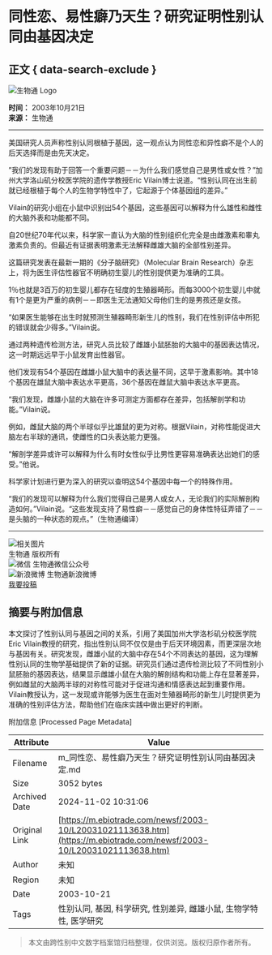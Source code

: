 # 同性恋、易性癖乃天生？研究证明性别认同由基因决定

## 正文 { data-search-exclude }


![生物通 Logo](https://www.ebiotrade.com/ebiodesign/text/2021/0415/images/logo.png)

**时间：** 2003年10月21日  
**来源：** 生物通  

---

美国研究人员声称性别认同根植于基因，这一观点认为同性恋和异性癖不是个人的后天选择而是由先天决定。

”我们的发现有助于回答一个重要问题－－为什么我们感觉自己是男性或女性？”加州大学洛山矶分校医学院的遗传学教授Eric Vilain博士说道。“性别认同在出生前就已经根植于每个人的生物学特性中了，它起源于个体基因组的差异。”

Vilain的研究小组在小鼠中识别出54个基因，这些基因可以解释为什么雄性和雌性的大脑外表和功能都不同。

自20世纪70年代以来，科学家一直认为大脑的性别组织化完全是由雌激素和睾丸激素负责的。但最近有证据表明激素无法解释雌雄大脑的全部性别差异。

这篇研究发表在最新一期的《分子脑研究》（Molecular Brain Research）杂志上，将为医生评估性器官不明确初生婴儿的性别提供更为准确的工具。

1％也就是3百万的初生婴儿都存在轻度的生殖器畸形。而每3000个初生婴儿中就有1个是更为严重的病例－－即医生无法通知父母他们生的是男孩还是女孩。

“如果医生能够在出生时就预测生殖器畸形新生儿的性别，我们在性别评估中所犯的错误就会少得多。”Vilain说。

通过两种遗传检测方法，研究人员比较了雌雄小鼠胚胎的大脑中的基因表达情况，这一时期远远早于小鼠发育出性器官。

他们发现有54个基因在雌雄小鼠大脑中的表达量不同，这早于激素影响。其中18个基因在雄鼠大脑中表达水平更高，36个基因在雌鼠大脑中表达水平更高。

“我们发现，雌雄小鼠的大脑在许多可测定方面都存在差异，包括解剖学和功能。”Vilain说。

例如，雌鼠大脑的两个半球似乎比雄鼠的更为对称。根据Vilain，对称性能促进大脑左右半球的通讯，使雌性的口头表达能力更强。

“解剖学差异或许可以解释为什么有时女性似乎比男性更容易准确表达出她们的感受。”他说。

科学家计划进行更为深入的研究以查明这54个基因中每一个的特殊作用。

“我们的发现可以解释为什么我们觉得自己是男人或女人，无论我们的实际解剖构造如何。”Vilain说。“这些发现支持了易性癖－－感觉自己的身体性特征弄错了－－是头脑的一种状态的观点。”（生物通编译）

---

![相关图片](https://www.ebiotrade.com/QR_ebiotrade.jpg)  
生物通 版权所有  
![微信](https://alicdn.ebioweb.com/QR_ebiotrade.jpg) 生物通微信公众号  
![新浪微博](https://alicdn.ebioweb.com/QR_ebiotradeweibo.png) 生物通新浪微博  
[我要投稿](mailto:journal@ebiotrade.com)

## 摘要与附加信息

<!-- tcd_abstract -->
本文探讨了性别认同与基因之间的关系，引用了美国加州大学洛杉矶分校医学院Eric Vilain教授的研究，指出性别认同不仅仅是由于后天环境因素，而更深层次地与基因有关。研究发现，雌雄小鼠的大脑中存在54个不同表达的基因，这为理解性别认同的生物学基础提供了新的证据。研究员们通过遗传检测比较了不同性别小鼠胚胎的基因表达，结果显示雌雄小鼠在大脑的解剖结构和功能上存在显著差异，例如雌鼠的大脑两半球的对称性可能对于促进沟通和情感表达起到重要作用。Vilain教授认为，这一发现或许能够为医生在面对生殖器畸形的新生儿时提供更为准确的性别评估方法，帮助他们在临床实践中做出更好的判断。
<!-- tcd_abstract_end -->

附加信息 [Processed Page Metadata]

| Attribute       | Value                                  |
|-----------------|----------------------------------------|
| Filename        | m_同性恋、易性癖乃天生？研究证明性别认同由基因决定.md                             |
| Size            | 3052 bytes                           |
| Archived Date   | 2024-11-02 10:31:06                             |
| Original Link   | [https://m.ebiotrade.com/newsf/2003-10/L20031021113638.htm](https://m.ebiotrade.com/newsf/2003-10/L20031021113638.htm)                       |
| Author          | 未知                               |
| Region          | 未知                               |
| Date            | 2003-10-21                                 |
| Tags            | 性别认同, 基因, 科学研究, 性别差异, 雌雄小鼠, 生物学特性, 医学研究                                 |
>
> 本文由跨性别中文数字档案馆归档整理，仅供浏览。版权归原作者所有。
>